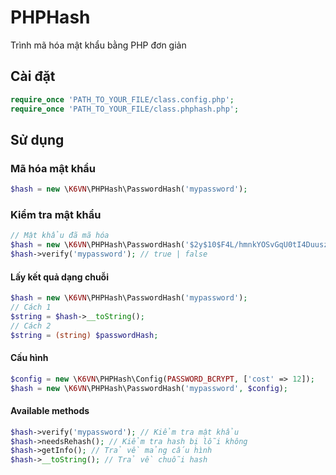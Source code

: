 # PHPHash
Trình mã hóa mật khẩu bằng PHP đơn giản

## Cài đặt 

```php
require_once 'PATH_TO_YOUR_FILE/class.config.php';
require_once 'PATH_TO_YOUR_FILE/class.phphash.php';
```

## Sử dụng
### Mã hóa mật khẩu
```php
$hash = new \K6VN\PHPHash\PasswordHash('mypassword');
```

### Kiểm tra mật khẩu

```php
// Mật khẩu đã mã hóa
$hash = new \K6VN\PHPHash\PasswordHash('$2y$10$F4L/hmnkYOSvGqU0tI4DuuszxFarOedNQA1Ws.ZHwKcRLmUlWaDTW');
$hash->verify('mypassword'); // true | false
```

#### Lấy kết quả dạng chuỗi

```php
$hash = new \K6VN\PHPHash\PasswordHash('mypassword');
// Cách 1
$string = $hash->__toString();
// Cách 2
$string = (string) $passwordHash;
```

#### Cấu hình

```php
$config = new \K6VN\PHPHash\Config(PASSWORD_BCRYPT, ['cost' => 12]);
$hash = new \K6VN\PHPHash\PasswordHash('mypassword', $config);
```

#### Available methods

```php
$hash->verify('mypassword'); // Kiểm tra mật khẩu
$hash->needsRehash(); // Kiểm tra hash bị lỗi không
$hash->getInfo(); // Trả về mảng cấu hình
$hash->__toString(); // Trả về chuỗi hash
```
